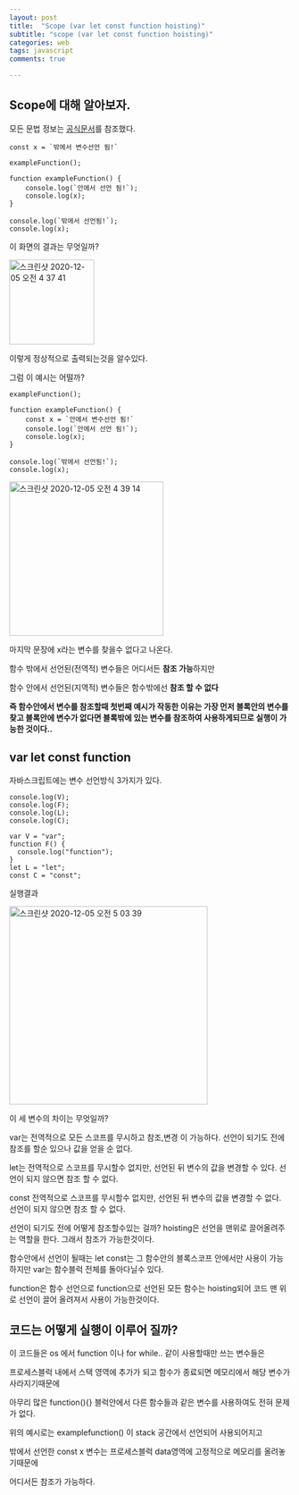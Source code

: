 ```yaml
---
layout: post
title:  "Scope (var let const function hoisting)"
subtitle: "scope (var let const function hoisting)"
categories: web
tags: javascript
comments: true

---
```


## Scope에 대해 알아보자.

모든 문법 정보는 [공식문서](https://developer.mozilla.org/ko/docs/Glossary/스코프)를 참조했다.

```
const x = `밖에서 변수선언 됨!`

exampleFunction();

function exampleFunction() {
    console.log(`안에서 선언 됨!`);
    console.log(x);
}

console.log(`밖에서 선언됨!`);
console.log(x);
```

이 화면의 결과는 무엇일까?

<img width="152" alt="스크린샷 2020-12-05 오전 4 37 41" src="https://user-images.githubusercontent.com/56789064/101207202-9f9f5f80-36b3-11eb-99f8-a3a23f8a217a.png">

이렇게 정상적으로 출력되는것을 알수있다.

그럼 이 예시는 어떨까?

```
exampleFunction();

function exampleFunction() {
    const x = `안에서 변수선언 됨!`
    console.log(`안에서 선언 됨!`);
    console.log(x);
}

console.log(`밖에서 선언됨!`);
console.log(x);
```

<img width="276" alt="스크린샷 2020-12-05 오전 4 39 14" src="https://user-images.githubusercontent.com/56789064/101207339-d5dcdf00-36b3-11eb-9a94-b73c25ae3bf5.png">

마지막 문장에 x라는 변수를 찾을수 없다고 나온다.

함수 밖에서 선언된(전역적) 변수들은 어디서든 **참조 가능**하지만

함수 안에서 선언된(지역적) 변수들은 함수밖에선 **참조 할 수 없다**

**즉 함수안에서 변수를 참조할때 첫번째 예시가 작동한 이유는 가장 먼저 블록안의 변수를 찾고 블록안에 변수가 없다면 블록밖에 있는 변수를 참조하여 사용하게되므로 실행이 가능한 것이다..**

## var let const function

자바스크립트에는 변수 선언방식 3가지가 있다.

```
console.log(V);
console.log(F);
console.log(L);
console.log(C);

var V = "var";
function F() {
  console.log("function");
}
let L = "let";
const C = "const";
```

실행결과

<img width="355" alt="스크린샷 2020-12-05 오전 5 03 39" src="https://user-images.githubusercontent.com/56789064/101209540-3f122180-36b7-11eb-9b45-bc9ce188cfff.png">


이 세 변수의 차이는 무엇일까?

var는 전역적으로 모든 스코프를 무시하고 참조,변경 이 가능하다. 선언이 되기도 전에 참조를 할순 있으나 값을 얻을 순 없다.

let는 전역적으로 스코프를 무시할수 없지만, 선언된 뒤 변수의 값을 변경할 수 있다. 선언이 되지 않으면 참조 할 수 없다.

const 전역적으로 스코프를 무시할수 없지만, 선언된 뒤 변수의 값을 변경할 수 없다. 선언이 되지 않으면 참조 할 수 없다.

선언이 되기도 전에 어떻게 참조할수있는 걸까? hoisting은 선언을 맨위로 끌어올려주는 역할을 한다. 그래서 참조가 가능한것이다.

함수안에서 선언이 될때는 let const는 그 함수안의 블록스코프 안에서만 사용이 가능하지만 var는 함수블럭 전체를 돌아다닐수 있다.

function은 함수 선언으로 function으로 선언된 모든 함수는 hoisting되어 코드 맨 위로 선언이 끌어 올려져서 사용이 가능한것이다.

## 코드는 어떻게 실행이 이루어 질까?

이 코드들은 os 에서 function 이나 for while.. 같이 사용할때만 쓰는 변수들은

프로세스블럭 내에서 스택 영역에 추가가 되고 함수가 종료되면 메모리에서 해당 변수가 사라지기때문에

아무리 많은 function(){} 블럭안에서 다른 함수들과 같은 변수를 사용하여도 전혀 문제가 없다.

위의 예시로는 examplefunction() 이 stack 공간에서 선언되어 사용되어지고

밖에서 선언한 const x 변수는 프로세스블럭 data영역에 고정적으로 메모리를 올려놓기때문에

어디서든 참조가 가능하다.

